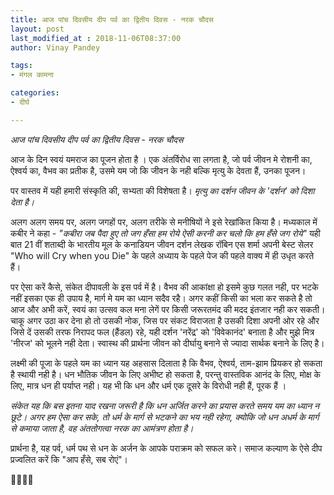 ```yaml
---
title: आज पांच दिवसीय दीप पर्व का द्वितीय दिवस - नरक चौदस
layout: post
last_modified_at : 2018-11-06T08:37:00
author: Vinay Pandey

tags:
- मंगल कामना

categories:
- दीर्घ

---
```


*आज पांच दिवसीय दीप पर्व का द्वितीय दिवस - नरक चौदस*

आज के दिन स्वयं यमराज का पूजन होता है । एक अंतर्विरोध सा लगता है, जो पर्व जीवन मे रोशनी का, ऐश्वर्य का, वैभव का प्रतीक है, उसमे यम जो कि जीवन के नही बल्कि मृत्यु के देवता हैं, उनका पूजन। 

पर वास्तव में यही हमारी संस्कृति की, सभ्यता की विशेषता है। *मृत्यु का दर्शन जीवन के 'दर्शन' को दिशा देता है।*  

अलग अलग समय पर, अलग जगहों पर, अलग तरीके से मनीषियों ने इसे रेखांकित किया है। मध्यकाल में कबीर ने कहा -
_"कबीरा जब पैदा हुए_
_तो जग हँसा हम रोये_
_ऐसी करनी कर चलो_
_कि हम हँसे जग रोये"_
यही बात 21 वीं शताब्दी के भारतीय मूल के कनाडियन जीवन दर्शन लेखक रॉबिन एस शर्मा  अपनी बेस्ट सेलर "Who will Cry when you Die" के पहले अध्याय के  पहले पेज की पहले वाक्य में ही उधृत करते हैं। 

पर ऐसा करें कैसे, संकेत दीपावली के इस पर्व में है। वैभव की आकांक्षा हो इसमे कुछ गलत नही, पर भटके नहीं इसका एक ही उपाय है, मार्ग मे यम का ध्यान सदैव रहै। अगर कहीं किसी का भला कर सकते है तो आज और अभी करें, स्वयं का उत्सव कल मना लेगें पर किसी जरूरतमंद की मदद इंतजार नही कर सकती। चाकू अगर उठा कर देना हो तो उसकी नोक, जिस पर संकट विराजता है उसकी दिशा अपनी ओर रहे और जिसे दें उसकी तरफ निरापद फल (हैंडल) रहे, यही दर्शन 'नरेंद्र' को 'विवेकानंद' बनाता है और मुझे मित्र 'नीरज' को भूलने नही देता। स्वास्थ की प्रार्थना जीवन को दीर्घायु बनाने से ज्यादा सार्थक बनाने के लिए है। 

लक्ष्मी की पूजा के पहले यम का ध्यान यह अहसास दिलाता है कि वैभव, ऐश्वर्य, ताम-झाम प्रियकर हो सकता है स्थायी नही है। धन भौतिक जीवन के लिए अभीष्ट हो सकता है, परन्तु वास्तविक आनंद के लिए, मोक्ष के लिए, मात्र धन ही पर्याप्त नही। यह भी कि धन और धर्म एक दूसरे के विरोधी नही हैं, पूरक हैं । 

*संकेत यह कि बस इतना याद रखना जरूरी है कि धन अर्जित करने का प्रयास करते समय यम का ध्यान न छूटे। अगर हम ऐसा कर सके, तो धर्म के मार्ग से भटकने का भय नही रहेगा, क्योकि जो धन अधर्म के मार्ग से कमाया जाता है, वह अंततोगत्वा नरक का आमंत्रण होता है।*

प्रार्थना है, 
यह पर्व, धर्म पथ से धन के अर्जन के आपके पराक्रम को सफल करे। समाज कल्याण के ऐसे दीप प्रज्वलित करें कि "आप हँसे, सब रोएं"। 

🙏🌷🌷🙏
